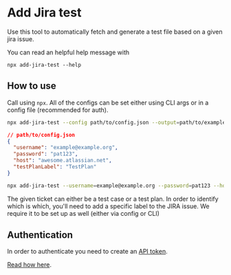 # Add Jira test

Use this tool to automatically fetch and generate a test file based on a given jira issue.

You can read an helpful help message with

```
npx add-jira-test --help
```

## How to use

Call using `npx`. All of the configs can be set either using CLI args or in a config file (recommended for auth).

```sh
npx add-jira-test --config path/to/config.json --output=path/to/example.spec.ts JIRA-123
```

```json
// path/to/config.json
{
  "username": "example@example.org",
  "password": "pat123",
  "host": "awesome.atlassian.net",
  "testPlanLabel": "TestPlan"
}
```

```sh
npx add-jira-test --username=example@example.org --password=pat123 --host awesome.atlassian.net --test-plan-label=TestPlan --output=path/to/example.spec.ts JIRA-123
```

The given ticket can either be a test case or a test plan. In order to identify which is which, you'll need to add a specific label to the JIRA issue. We require it to be set up as well (either via config or CLI)

## Authentication

In order to authenticate you need to create an [API token](https://id.atlassian.com/manage-profile/security/api-tokens).

[Read how here](https://support.atlassian.com/atlassian-account/docs/manage-api-tokens-for-your-atlassian-account/).
